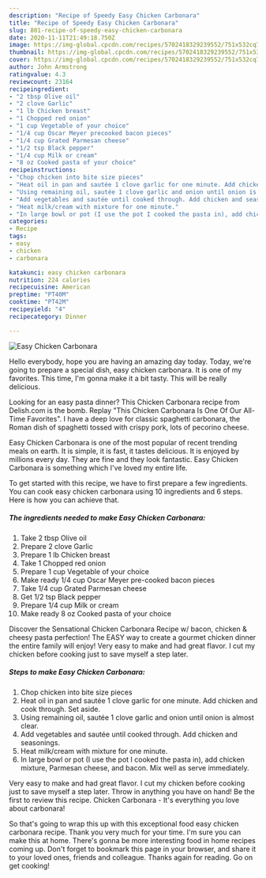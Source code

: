 ```yaml
---
description: "Recipe of Speedy Easy Chicken Carbonara"
title: "Recipe of Speedy Easy Chicken Carbonara"
slug: 801-recipe-of-speedy-easy-chicken-carbonara
date: 2020-11-11T21:49:18.750Z
image: https://img-global.cpcdn.com/recipes/5702418329239552/751x532cq70/easy-chicken-carbonara-recipe-main-photo.jpg
thumbnail: https://img-global.cpcdn.com/recipes/5702418329239552/751x532cq70/easy-chicken-carbonara-recipe-main-photo.jpg
cover: https://img-global.cpcdn.com/recipes/5702418329239552/751x532cq70/easy-chicken-carbonara-recipe-main-photo.jpg
author: John Armstrong
ratingvalue: 4.3
reviewcount: 23164
recipeingredient:
- "2 tbsp Olive oil"
- "2 clove Garlic"
- "1 lb Chicken breast"
- "1 Chopped red onion"
- "1 cup Vegetable of your choice"
- "1/4 cup Oscar Meyer precooked bacon pieces"
- "1/4 cup Grated Parmesan cheese"
- "1/2 tsp Black pepper"
- "1/4 cup Milk or cream"
- "8 oz Cooked pasta of your choice"
recipeinstructions:
- "Chop chicken into bite size pieces"
- "Heat oil in pan and sautée 1 clove garlic for one minute. Add chicken and cook through. Set aside."
- "Using remaining oil, sautée 1 clove garlic and onion until onion is almost clear."
- "Add vegetables and sautée until cooked through. Add chicken and seasonings."
- "Heat milk/cream with mixture for one minute."
- "In large bowl or pot (I use the pot I cooked the pasta in), add chicken mixture, Parmesan cheese, and bacon. Mix well as serve immediately."
categories:
- Recipe
tags:
- easy
- chicken
- carbonara

katakunci: easy chicken carbonara 
nutrition: 224 calories
recipecuisine: American
preptime: "PT40M"
cooktime: "PT42M"
recipeyield: "4"
recipecategory: Dinner

---
```



![Easy Chicken Carbonara](https://img-global.cpcdn.com/recipes/5702418329239552/751x532cq70/easy-chicken-carbonara-recipe-main-photo.jpg)

Hello everybody, hope you are having an amazing day today. Today, we're going to prepare a special dish, easy chicken carbonara. It is one of my favorites. This time, I'm gonna make it a bit tasty. This will be really delicious.

Looking for an easy pasta dinner? This Chicken Carbonara recipe from Delish.com is the bomb. Replay &#34;This Chicken Carbonara Is One Of Our All-Time Favorites&#34;. I have a deep love for classic spaghetti carbonara, the Roman dish of spaghetti tossed with crispy pork, lots of pecorino cheese.

Easy Chicken Carbonara is one of the most popular of recent trending meals on earth. It is simple, it is fast, it tastes delicious. It is enjoyed by millions every day. They are fine and they look fantastic. Easy Chicken Carbonara is something which I've loved my entire life.


To get started with this recipe, we have to first prepare a few ingredients. You can cook easy chicken carbonara using 10 ingredients and 6 steps. Here is how you can achieve that.

<!--inarticleads1-->

##### The ingredients needed to make Easy Chicken Carbonara:

1. Take 2 tbsp Olive oil
1. Prepare 2 clove Garlic
1. Prepare 1 lb Chicken breast
1. Take 1 Chopped red onion
1. Prepare 1 cup Vegetable of your choice
1. Make ready 1/4 cup Oscar Meyer pre-cooked bacon pieces
1. Take 1/4 cup Grated Parmesan cheese
1. Get 1/2 tsp Black pepper
1. Prepare 1/4 cup Milk or cream
1. Make ready 8 oz Cooked pasta of your choice


Discover the Sensational Chicken Carbonara Recipe w/ bacon, chicken &amp; cheesy pasta perfection! The EASY way to create a gourmet chicken dinner the entire family will enjoy! Very easy to make and had great flavor. I cut my chicken before cooking just to save myself a step later. 

<!--inarticleads2-->

##### Steps to make Easy Chicken Carbonara:

1. Chop chicken into bite size pieces
1. Heat oil in pan and sautée 1 clove garlic for one minute. Add chicken and cook through. Set aside.
1. Using remaining oil, sautée 1 clove garlic and onion until onion is almost clear.
1. Add vegetables and sautée until cooked through. Add chicken and seasonings.
1. Heat milk/cream with mixture for one minute.
1. In large bowl or pot (I use the pot I cooked the pasta in), add chicken mixture, Parmesan cheese, and bacon. Mix well as serve immediately.


Very easy to make and had great flavor. I cut my chicken before cooking just to save myself a step later. Throw in anything you have on hand! Be the first to review this recipe. Chicken Carbonara - It&#39;s everything you love about carbonara! 

So that's going to wrap this up with this exceptional food easy chicken carbonara recipe. Thank you very much for your time. I'm sure you can make this at home. There's gonna be more interesting food in home recipes coming up. Don't forget to bookmark this page in your browser, and share it to your loved ones, friends and colleague. Thanks again for reading. Go on get cooking!

